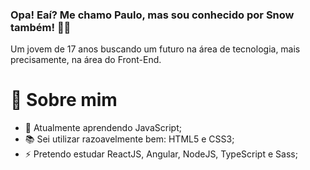 ### Opa! Eaí? Me chamo Paulo, mas sou conhecido por Snow também! 👋😎

Um jovem de 17 anos buscando um futuro na área de tecnologia, mais precisamente, na área do Front-End.

# 🔎 Sobre mim

- 🌱 Atualmente aprendendo JavaScript;
- 📚 Sei utilizar razoavelmente bem: HTML5 e CSS3;
- ⚡ Pretendo estudar ReactJS, Angular, NodeJS, TypeScript e Sass;
